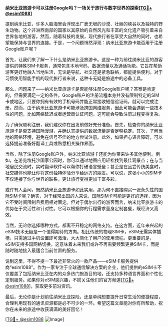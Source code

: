 **纳米比亚旅游卡可以注册Google吗？一场关于旅行与数字世界的探索[[TG💪+ @esim1088](https://t.me/s/esim1088)]**

提到纳米比亚，许多人脑海里会浮现出广袤无垠的沙漠、壮丽的峡谷以及独特的野生动物。这个非洲西南部的国家以其原始的自然风光和丰富的文化遗产吸引着来自世界各地的游客。然而，随着科技的发展，现代旅行者在享受大自然的同时，也希望能保持与世界的连接。于是，一个问题悄然浮现：纳米比亚旅游卡能否用于注册Google账户呢？

首先，让我们来了解一下什么是纳米比亚旅游卡。这是一种为前往纳米比亚的游客提供的特殊SIM卡服务，通常包含本地号码、数据流量以及通话功能。它旨在帮助游客更好地融入当地生活，无论是导航、社交还是紧急联络，都能提供便利。对于习惯使用智能手机的现代旅行者来说，这种卡无疑是旅途中的必备工具。

那么，问题来了——纳米比亚旅游卡是否能够注册Google账户呢？答案是肯定的，但需要满足一定的条件。Google账户的注册流程本身并没有限制特定的SIM卡或地区，只要你拥有有效的手机号码并能正常接收短信验证码，就可以完成注册。然而，由于纳米比亚旅游卡可能涉及跨国网络服务，因此可能会遇到一些技术性的问题，比如网络延迟或者运营商认证问题，这可能会导致注册过程变得复杂。

为了确保顺利注册，我们建议你在出发前做好充分准备。首先，检查你的纳米比亚旅游卡是否支持国际漫游，并确认其提供的数据流量是否足够稳定。其次，了解当地的网络环境，避免在信号不佳的地方尝试注册。此外，如果担心语言障碍，可以选择提前准备好翻译工具或熟悉相关操作界面。

当然，除了注册Google账户外，纳米比亚旅游卡还能为你带来许多其他便利。例如，在游览埃托沙国家公园时，你可以通过地图应用轻松找到最佳观景点；在与当地居民交流时，实时翻译软件可以帮你打破语言壁垒；甚至是在品尝传统美食时，社交媒体也能让你将这份独特体验分享给远方的朋友。可以说，这张小小的SIM卡不仅连接了你与世界的联系，更让旅行变得更加丰富多彩。

或许有人会问，既然纳米比亚旅游卡如此实用，那为何不直接购买一张永久性的国际SIM卡呢？确实，对于经常出国的人来说，国际SIM卡可能是更好的选择，因为它不受时间限制且费用相对固定。但对于偶尔出行的游客而言，纳米比亚旅游卡的优势在于灵活性和针对性。它可以根据你的行程需求量身定制套餐，既经济又高效。

当然，无论你选择哪种方式，都离不开稳定的网络支持。在这方面，近年来兴起的eSIM技术无疑是一个值得期待的方向。相比传统的物理SIM卡，eSIM无需实体插槽，只需通过手机设置即可激活，大大简化了用户的使用流程。更重要的是，eSIM支持多国网络切换，这意味着未来我们或许不再需要频繁更换SIM卡，而是随时随地接入最适合当前位置的服务。

说到这里，不得不提一下最近非常火的一款产品——eSIM卡服务提供商“esim1088”。作为一家专注于全球通信解决方案的企业，他们提供的eSIM卡不仅覆盖了包括纳米比亚在内的众多热门旅游目的地，还支持多种语言界面和个性化定制服务。如果你对eSIM感兴趣，不妨关注他们的官方频道[[TG💪+ @esim1088](https://t.me/s/esim1088)]，获取更多前沿资讯。

最后，无论你是计划前往纳米比亚探险，还是单纯想要提升日常生活的便捷程度，合理利用现有的通讯资源都是必不可少的一环。希望这篇文章能对你有所帮助，祝你在未来的旅途中收获满满的美好回忆！

[[TG💪+ @esim1088](https://t.me/s/esim1088) ![Image](https://i.postimg.cc/4NQfJmqS/Snipaste-2025-05-13-00-14-12.png)]